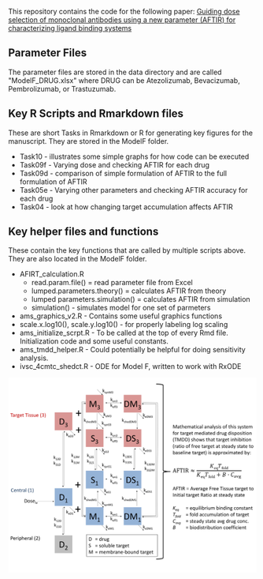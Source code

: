 This repository contains the code for the following paper:
[Guiding dose selection of monoclonal antibodies using a new parameter (AFTIR) for characterizing ligand binding systems](https://www.biorxiv.org/content/early/2018/10/17/432500)

## Parameter Files
The parameter files are stored in the data directory and are called "ModelF_DRUG.xlsx" where DRUG can be Atezolizumab, Bevacizumab, Pembrolizumab, or Trastuzumab.

## Key R Scripts and Rmarkdown files
These are short Tasks in Rmarkdown or R for generating key figures for the manuscript.
They are stored in the ModelF folder.
- Task10  - illustrates some simple graphs for how code can be executed
- Task09f - Varying dose and checking AFTIR for each drug
- Task09d - comparison of simple formulation of AFTIR to the full formulation of AFTIR
- Task05e - Varying other parameters and checking AFTIR accuracy for each drug
- Task04  - look at how changing target accumulation affects AFTIR

## Key helper files and functions
These contain the key functions that are called by multiple scripts above.  They are also located in the ModelF folder.
- AFIRT_calculation.R
  -	read.param.file() = read parameter file from Excel
  -	lumped.parameters.theory() = calculates AFTIR from theory
  -	lumped parameters.simulation() = calculates AFTIR from simulation
  -	simulation() - simulates model for one set of parmeters
-	ams_graphics_v2.R - Contains some useful graphics functions
  -	scale.x.log10(), scale.y.log10() - for properly labeling log scaling
-	ams_initialize_scrpt.R - To be called at the top of every Rmd file.  Initialization code and some useful constants.
-	ams_tmdd_helper.R - Could potentially be helpful for doing sensitivity analysis.
-	ivsc_4cmtc_shedct.R - ODE for Model F, written to work with RxODE

![Graphical Abstract](./Graphical_Abstract.png)
